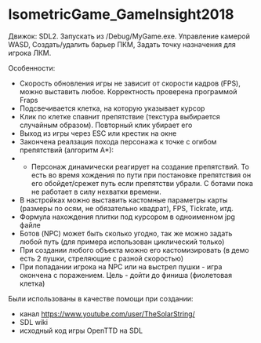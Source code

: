 # IsometricGame_GameInsight2018

Движок: SDL2.
Запускать из /Debug/MyGame.exe.
Управление камерой WASD, Создать/удалить барьер ПКМ, Задать точку назначения для игрока ЛКМ. 

Особенности:
* Скорость обновления игры не зависит от скорости кадров (FPS), можно выставить любое. Корректность проверена программой Fraps
* Подсвечивается клетка, на которую указывает курсор
* Клик по клетке спавнит препятствие (текстура выбирается случайным образом). Повторный клик убирает его
* Выход из игры через ESC или крестик на окне
* Закончена реалзация похода персонажа к точке с огибом препятствий (алгоритм А*):
* * Персонаж динамически реагирует на создание препятствий. То есть во время хождения по пути при постановке препятствия он его обойдет/срежет путь если препятстви убрали. С ботами пока не работает в силу нехватки времени.
* В настройках можно выставить кастомные параметры карты (размеры по осям, не обязательно квадрат), FPS, Tickrate, итд.
* Формула нахождения плитки под курсором в одноименном jpg файле
* Ботов (NPC) может быть сколько угодно, так же можно задать любой путь (для примера использован циклический только)
* При создании любого объекта можно его кастомизировать (в демо есть 2 пушки, стреляющие с разной скоростью)
* При попадании игрока на NPC или на выстрел пушки - игра окончена с поражением. Цель - дойти до финиша (фиолетовая клетка)

Были использованы в качестве помощи при создании:
* канал https://www.youtube.com/user/TheSolarString/
* SDL wiki
* исходный код игры OpenTTD на SDL
